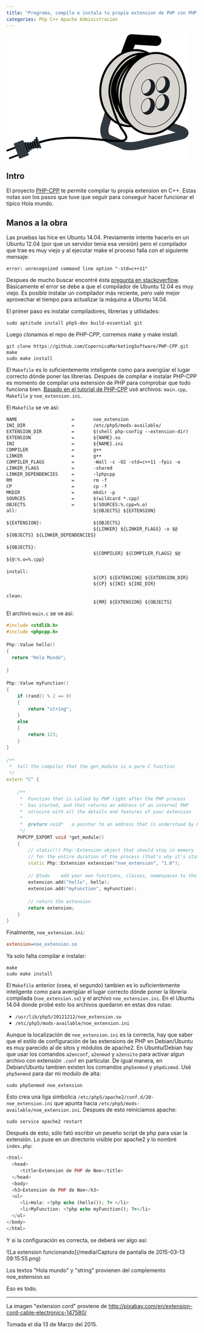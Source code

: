 ```yaml
---
title: "Programa, compila e instala tu propia extension de PHP con PHP-CPP"
categories: Php C++ Apache Administración
---
```


![Una broma muy simple](/media/extension-cord-147580_1280.png)

## Intro

El proyecto [PHP-CPP](http://www.php-cpp.com/documentation) te permite
compilar tu propia extension en C++. Estas notas son los pasos que tuve que
seguir para conseguir hacer funcionar el típico Hola mundo.

## Manos a la obra

Las pruebas las hice en Ubuntu 14.04. Previamente intente hacerlo en un Ubuntu
12.04 (por que un servidor tenia esa versión) pero el compilador que trae es
muy viejo y al ejecutar make el proceso falla con el siguiente mensaje:

```
error: unrecognized command line option "-std=c++11"
```

Despues de mucho buscar encontré ésta [pregunta en stackoverflow](http://stackoverflow.com/questions/27341599/cc1plus-error-unrecognized-command-line-option-std-c11).
Básicamente el error se debe a que el compilador de Ubuntu 12.04 es muy viejo.
Es posible instalar un compilador más reciente, pero vale mejor aprovechar el
tiempo para actualizar la máquina a Ubuntu 14.04.

El primer paso es instalar compiladores, librerias y utilidades:

```console
sudo aptitude install php5-dev build-essential git
```

Luego clonamos el repo de PHP-CPP, corremos make y make install.

```console
git clone https://github.com/CopernicaMarketingSoftware/PHP-CPP.git
make
sudo make install
```

El `Makefile` es lo suficientemente inteligente como para averigüar el lugar
correcto dónde poner las librerias. Después de compilar e instalar PHP-CPP es
momento de compilar una extensión de PHP para comprobar que todo funciona
bien. [Basado en el tutorial de PHP-CPP](http://www.php-cpp.com/documentation/your-first-extension)
usé archivos: `main.cpp`, `Makefile` y `noe_extension.ini`.

El `Makefile` se ve asi:

```make
NAME                    =       noe_extension
INI_DIR                 =       /etc/php5/mods-available/
EXTENSION_DIR           =       $(shell php-config --extension-dir)
EXTENSION               =       ${NAME}.so
INI                     =       ${NAME}.ini
COMPILER                =       g++
LINKER                  =       g++
COMPILER_FLAGS          =       -Wall -c -O2 -std=c++11 -fpic -o
LINKER_FLAGS            =       -shared
LINKER_DEPENDENCIES     =       -lphpcpp
RM                      =       rm -f
CP                      =       cp -f
MKDIR                   =       mkdir -p
SOURCES                 =       $(wildcard *.cpp)
OBJECTS                 =       $(SOURCES:%.cpp=%.o)
all:                            ${OBJECTS} ${EXTENSION}

${EXTENSION}:                   ${OBJECTS}
                                ${LINKER} ${LINKER_FLAGS} -o $@ ${OBJECTS} ${LINKER_DEPENDENCIES}

${OBJECTS}:
                                ${COMPILER} ${COMPILER_FLAGS} $@ ${@:%.o=%.cpp}

install:
                                ${CP} ${EXTENSION} ${EXTENSION_DIR}
                                ${CP} ${INI} ${INI_DIR}

clean:
                                ${RM} ${EXTENSION} ${OBJECTS}
```

El archivo `main.c` se ve asi:

```cpp
#include <stdlib.h>
#include <phpcpp.h>

Php::Value hello()
{
  return "Hola Mundo";

}

Php::Value myFunction()
{
    if (rand() % 2 == 0)
    {
        return "string";
    }
    else
    {
        return 123;
    }
}

/**
 *  tell the compiler that the get_module is a pure C function
 */
extern "C" {

    /**
     *  Function that is called by PHP right after the PHP process
     *  has started, and that returns an address of an internal PHP
     *  strucure with all the details and features of your extension
     *
     *  @return void*   a pointer to an address that is understood by PHP
     */
    PHPCPP_EXPORT void *get_module()
    {
        // static(!) Php::Extension object that should stay in memory
        // for the entire duration of the process (that's why it's static)
        static Php::Extension extension("noe_extension", "1.0");

        // @todo    add your own functions, classes, namespaces to the extension
        extension.add("hello", hello);
        extension.add("myFunction", myFunction);

        // return the extension
        return extension;
    }
}
```

Finalmente, `noe_extension.ini`:

```ini
extension=noe_extension.so
```

Ya solo falta compilar e instalar:

```console
make
sudo make install
```

El `Makefile` anterior (osea, el segundo) tambien es lo suficientemente
inteligente como para averigüar el lugar correcto dónde poner la libreria
compilada (`noe_extension.so`) y el archivo `noe_extension.ini`. En el Ubuntu
14.04 donde probé esto los archivos quedaron en estas dos rutas:

* `/usr/lib/php5/20121212/noe_extension.so`
* `/etc/php5/mods-available/noe_extension.ini`

Aunque la localización de `noe_extension.ini` es la correcta, hay que saber
que el estilo de configuración de las extensions de PHP en Debian/Ubuntu es
muy parecido al de sitos y módulos de apache2. En Ubuntu/Debian hay que usar
los comandos `a2enconf`, `a2enmod` y `a2ensite` para activar algun archivo con
extensión `.conf` en particular. De igual manera, en Debian/Ubuntu tambien
existen los comandos `php5enmod` y `phpdismod`. Usé `php5enmod` para dar mi
modulo de alta:

```console
sudo php5enmod noe_extension
```

Esto crea una liga simbolica `/etc/php5/apache2/conf.d/20-noe_extension.ini`
que apunta hacia `/etc/php5/mods-available/noe_extension.ini`. Despues de esto
reiniciamos apache:

```console
sudo service apache2 restart
```

Después de esto, sólo fató escribir un peueño script de php para usar la
extensión. Lo puse en un directorio visible por apache2 y lo nombré
`index.php`:

```php
<html>
  <head>
     <title>Extension de PHP de Noe</title>
  </head>
  <body>
  <h3>Extension de PHP de Noe</h3>
  <ul>
     <li>Hola: <?php echo (hello()); ?> </li>
     <li>MyFunction: <?php echo myFunction(); ?></li>
  </ul>
</body>
</html>
```

Y si la configuración es correcta, se deberá ver algo así:

![La extension funcionando](/media/Captura de pantalla de 2015-03-13 09:15:55.png)

Los textos "Hola mundo" y "string" provienen del complemento noe_estension.so

Eso es todo.

----
La imagen "extension cord" proviene de <http://pixabay.com/en/extension-cord-cable-electronics-147580/>

Tomada el dia 13 de Marzo del 2015.
